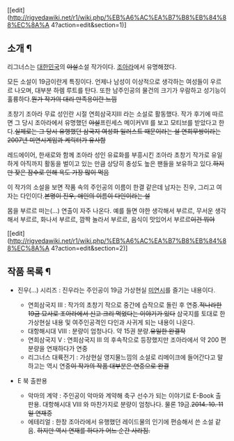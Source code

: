 [[edit](http://rigvedawiki.net/r1/wiki.php/%EB%A6%AC%EA%B7%B8%EB%84%88%EC%8A%A
4?action=edit&section=1)]

## 소개 ¶

리그너스는 [대한민국](%EB%8C%80%ED%95%9C%EB%AF%BC%EA%B5%AD.md)의 <del>야설</del>소설
작가이다. [조아라](%EC%A1%B0%EC%95%84%EB%9D%BC.md)에서 유명해졌다.

  

모든 소설이 19금이란게 특징이다. 언제나 남성이 이상적으로 생각하는 여성들이 우르르 나오며, 대부분 하렘 루트를 탄다. 또한 남주인공의
물건의 크기가 우람하고 성기능이 훌륭하다.<del>뭔가 작가의 대리 만족용이란 느낌</del>

  

초창기 조아라 무료 성인란 시절 연희삼국지III 라는 소설로 활동했다. 작가 후기에 따르면 그 당시 조아라에서 유명했던
<del>야설</del>프린세스 메이커VII 를 보고 모티브를 받았다고 한다.<del>실제로는 그 당시 유행했던 삼국지 여성화 일러스트
때문이라는 설 연희무쌍이라는 2007년 미연시게임과 케릭터가 유사함</del>

  

레드에이어, 한새로와 함께 조아라 성인 유료화를 부흥시킨 조아라 초창기 작가로 유일하게 아직까지 활동을 벌이고 있는 만큼 상당히 충성도 높은
팬들을 보유하고 있다.<del>하지만 잦은 잠수로 인해 욕도 가장 많이 먹음</del>

  

이 작가의 소설을 보면 작품 속의 주인공의 이름이 한결 같은데 남자는 진우, 그리고 여자는 다인이다.<del>본명이 진우, 애인의 이름이
다인이라는 설</del>

  

몸을 부르르 떠는(...) 연출이 자주 나온다. 예를 들면 야한 생각해서 부르르, 무서운 생각해서 부르르, 화나서 부르르, 깜짝 놀라서
부르르, 음식이 맛있어서 부르르<del>이건 뭐야</del>

[[edit](http://rigvedawiki.net/r1/wiki.php/%EB%A6%AC%EA%B7%B8%EB%84%88%EC%8A%A
4?action=edit&section=2)]

## 작품 목록 ¶

  * 진우(...) 시리즈 : 진우라는 주인공이 19금 가상현실 [미연시](%EB%AF%B8%EC%97%B0%EC%8B%9C.md)를 즐기는 내용이다.  

    * 연희삼국지 III : 작가의 초창기 작으로 중간에 습작으로 돌린 후 연중.<del>적나라한 19금 묘사로 조아라에서 신고 크리 먹었다는 이야기가 있다</del> 삼국지를 토대로 한 가상현실 내용 및 여주인공격인 다인과 사귀게 되는 내용이 나온다.
    * 대항해시대 VIII : 분량이 엄청나다. 약 15권 분량.<del>유일한 완결작</del>
    * 연희삼국지 V : 연희삼국지 III 의 후속작으로 등장했지만 조아라에서 약 200 편 분량을 연재하다가 연중
    * 리그너스 대륙전기 : 가상현실 영지물느낌의 소설로 리메이크에 들어간다고 말하고는 역시 연중<del>이 작가의 작품 대부분은 연중으로 완결</del>  

  * E 북 출판용  

    * 악마의 계약 : 주인공이 악마와 계약해 축구 선수가 되는 이야기로 E-Book 출판용. 대항해시대 VIII 와 마찬가지로 분량이 엄청나다. 물론 19금.<del>2014\. 10. 11 일 연재중</del>
    * 에테리얼 : 한창 조아라에서 유행했던 레이드물의 인기에 편승해서 쓴 소설 같음. <del>하지만 역시 연재를 하다가 어느 순간 사라짐.</del>

